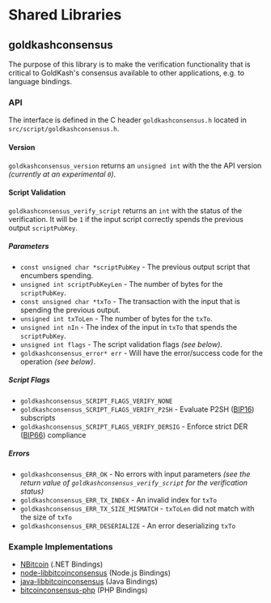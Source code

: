 Shared Libraries
================

## goldkashconsensus

The purpose of this library is to make the verification functionality that is critical to GoldKash's consensus available to other applications, e.g. to language bindings.

### API

The interface is defined in the C header `goldkashconsensus.h` located in  `src/script/goldkashconsensus.h`.

#### Version

`goldkashconsensus_version` returns an `unsigned int` with the the API version *(currently at an experimental `0`)*.

#### Script Validation

`goldkashconsensus_verify_script` returns an `int` with the status of the verification. It will be `1` if the input script correctly spends the previous output `scriptPubKey`.

##### Parameters
- `const unsigned char *scriptPubKey` - The previous output script that encumbers spending.
- `unsigned int scriptPubKeyLen` - The number of bytes for the `scriptPubKey`.
- `const unsigned char *txTo` - The transaction with the input that is spending the previous output.
- `unsigned int txToLen` - The number of bytes for the `txTo`.
- `unsigned int nIn` - The index of the input in `txTo` that spends the `scriptPubKey`.
- `unsigned int flags` - The script validation flags *(see below)*.
- `goldkashconsensus_error* err` - Will have the error/success code for the operation *(see below)*.

##### Script Flags
- `goldkashconsensus_SCRIPT_FLAGS_VERIFY_NONE`
- `goldkashconsensus_SCRIPT_FLAGS_VERIFY_P2SH` - Evaluate P2SH ([BIP16](https://github.com/bitcoin/bips/blob/master/bip-0016.mediawiki)) subscripts
- `goldkashconsensus_SCRIPT_FLAGS_VERIFY_DERSIG` - Enforce strict DER ([BIP66](https://github.com/bitcoin/bips/blob/master/bip-0066.mediawiki)) compliance

##### Errors
- `goldkashconsensus_ERR_OK` - No errors with input parameters *(see the return value of `goldkashconsensus_verify_script` for the verification status)*
- `goldkashconsensus_ERR_TX_INDEX` - An invalid index for `txTo`
- `goldkashconsensus_ERR_TX_SIZE_MISMATCH` - `txToLen` did not match with the size of `txTo`
- `goldkashconsensus_ERR_DESERIALIZE` - An error deserializing `txTo`

### Example Implementations
- [NBitcoin](https://github.com/NicolasDorier/NBitcoin/blob/master/NBitcoin/Script.cs#L814) (.NET Bindings)
- [node-libbitcoinconsensus](https://github.com/bitpay/node-libbitcoinconsensus) (Node.js Bindings)
- [java-libbitcoinconsensus](https://github.com/dexX7/java-libbitcoinconsensus) (Java Bindings)
- [bitcoinconsensus-php](https://github.com/Bit-Wasp/bitcoinconsensus-php) (PHP Bindings)
